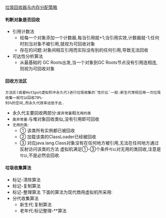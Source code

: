 [垃圾回收器与内存分配策略]()
#### 判断对象是否回收
* 引用计数法
  * 给每一个对象添加一个计数器,每当引用就+1;当引用实效,计数器就-1;任何时刻当对象不被引用,就视为可回收对象
  * 存在的问题:对象间相互引用而实际没有别的任何引用,导致无法回收
* 可达性分析算法
  * 从最基础的 GC Roots出发,当一个对象到GC Roots节点没有引用连相连,则视为可回收对象
#### 回收方法区
    方法区(或者HotSpot虚拟机中永久代)进行垃圾收集的`性价比`一般:新生代常规应用一次垃圾收集一般可以回收70%-
    95%的空间,而永久代效率远低于此.
*  永久代主要回收两部分:`废弃常量`和`无用的类`
  * `废弃常量`:与堆对象回收类似,没有引用即可回收
  * `无用的类`:
     * ① 该类所有实例都已被回收
     * ② 加载该类的ClassLoader已经被回收
     * ③ 对应java.lang.Class对象没有在任何地方被引用,无法在任何地方通过反射访问该类的方法
虚拟机满足①-③个条件`可以`对无用的类回收,注意是`可以`,不是必然会回收.

#### 垃圾收集算法
* 标记-清除算法
* 标记-复制算法
* 标记-整理算法
下面的算法为现代商用虚拟机所采用:
* 分代收集算法
  * 新生代:复制算法
  * 老年代:标记整理-**算法
 
